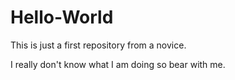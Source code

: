 # Hello-World
This is just a first repository from a novice.

I really don't know what I am doing so bear with me.
